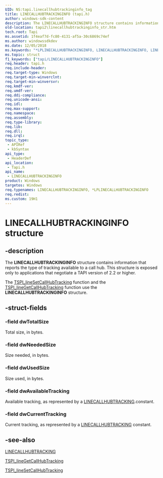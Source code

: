 ```yaml
---
UID: NS:tapi.linecallhubtrackinginfo_tag
title: LINECALLHUBTRACKINGINFO (tapi.h)
author: windows-sdk-content
description: The LINECALLHUBTRACKINGINFO structure contains information that reports the type of tracking available to a call hub. This structure is exposed only to applications that negotiate a TAPI version of 2.2 or higher.
old-location: tapi2\linecallhubtrackinginfo_str.htm
tech.root: Tapi
ms.assetid: 1f4eaf7d-fc80-4131-af5a-30c6869c74ef
ms.author: windowssdkdev
ms.date: 12/05/2018
ms.keywords: "*LPLINECALLHUBTRACKINGINFO, LINECALLHUBTRACKINGINFO, LINECALLHUBTRACKINGINFO structure [TAPI 2.2], LPLINECALLHUBTRACKINGINFO, LPLINECALLHUBTRACKINGINFO structure pointer [TAPI 2.2], _tapi2_linecallhubtrackinginfo_str, tapi/LINECALLHUBTRACKINGINFO, tapi/LPLINECALLHUBTRACKINGINFO, tapi2.linecallhubtrackinginfo_str"
ms.topic: struct
f1_keywords: ["tapi/LINECALLHUBTRACKINGINFO"]
req.header: tapi.h
req.include-header: 
req.target-type: Windows
req.target-min-winverclnt: 
req.target-min-winversvr: 
req.kmdf-ver: 
req.umdf-ver: 
req.ddi-compliance: 
req.unicode-ansi: 
req.idl: 
req.max-support: 
req.namespace: 
req.assembly: 
req.type-library: 
req.lib: 
req.dll: 
req.irql: 
topic_type:
 - APIRef
 - kbSyntax
api_type:
 - HeaderDef
api_location:
 - Tapi.h
api_name:
 - LINECALLHUBTRACKINGINFO
product: Windows
targetos: Windows
req.typenames: LINECALLHUBTRACKINGINFO, *LPLINECALLHUBTRACKINGINFO
req.redist: 
ms.custom: 19H1
---
```


# LINECALLHUBTRACKINGINFO structure


## -description


The 
<b>LINECALLHUBTRACKINGINFO</b> structure contains information that reports the type of tracking available to a call hub. This structure is exposed only to applications that negotiate a TAPI version of 2.2 or higher.

The 
<a href="https://docs.microsoft.com/windows/desktop/api/tspi/nf-tspi-tspi_linesetcallhubtracking">TSPI_lineSetCallHubTracking</a> function and the 
<a href="https://docs.microsoft.com/windows/desktop/api/tspi/nf-tspi-tspi_linegetcallhubtracking">TSPI_lineGetCallHubTracking</a> function use the 
<b>LINECALLHUBTRACKINGINFO</b> structure.


## -struct-fields




### -field dwTotalSize

Total size, in bytes.


### -field dwNeededSize

Size needed, in bytes.


### -field dwUsedSize

Size used, in bytes.


### -field dwAvailableTracking

Available tracking, as represented by a 
<a href="https://docs.microsoft.com/windows/desktop/Tapi/linecallhubtracking--constants">LINECALLHUBTRACKING</a>.constant.


### -field dwCurrentTracking

Current tracking, as represented by a <a href="https://docs.microsoft.com/windows/desktop/Tapi/linecallhubtracking--constants">LINECALLHUBTRACKING</a> constant.


## -see-also




<a href="https://docs.microsoft.com/windows/desktop/Tapi/linecallhubtracking--constants">LINECALLHUBTRACKING</a>



<a href="https://docs.microsoft.com/windows/desktop/api/tspi/nf-tspi-tspi_linegetcallhubtracking">TSPI_lineGetCallHubTracking</a>



<a href="https://docs.microsoft.com/windows/desktop/api/tspi/nf-tspi-tspi_linesetcallhubtracking">TSPI_lineSetCallHubTracking</a>
 

 

